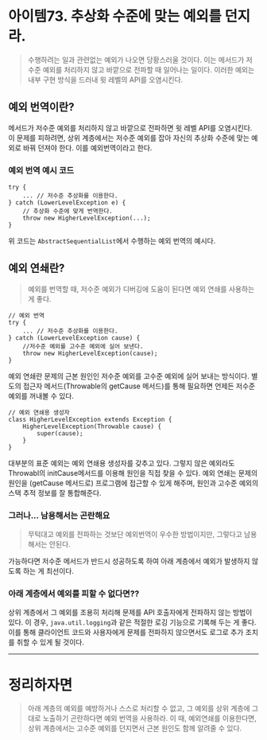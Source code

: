 # 아이템73. 추상화 수준에 맞는 예외를 던지라. 
> 수행하려는 일과 관련없는 예외가 나오면 당황스러울 것이다. 이는 메서드가 저수준 예외를 처리하지 않고 바깥으로 전파할 때 일어나는 일이다.
> 이러한 예외는 내부 구현 방식을 드러내 윗 레벨의 API를 오염시킨다.

## 예외 번역이란?
메서드가 저수준 예외를 처리하지 않고 바깥으로 전파하면 윗 레벨 API를 오염시킨다. 
이 문제를 피하려면, 상위 계층에서는 저수준 예외를 잡아 자신의 추상화 수준에 맞는 예외로 바꿔 던져야 한다. 이를 예외번역이라고 한다. 

### 예외 번역 예시 코드
```
try {
    ... // 저수준 추상화를 이용한다.
} catch (LowerLevelException e) {
    // 추상화 수준에 맞게 번역한다. 
    throw new HigherLevelException(...);
}
```
위 코드는 `AbstractSequentialList`에서 수행하는 예외 번역의 예시다. 

## 예외 연쇄란?
> 예외를 번역할 때, 저수준 예외가 디버깅에 도움이 된다면 예외 연쇄를 사용하는 게 좋다.
```
// 예외 번역
try {
    ... // 저수준 추상화를 이용한다. 
} catch (LowerLevelException cause) {
    //저수준 예외를 고수준 예외에 실어 보낸다. 
    throw new HigherLevelException(cause);    
}
```
예외 연쇄란 문제의 근본 원인인 저수준 예외를 고수준 예외에 실어 보내는 방식이다. 
별도의 접근자 메서드(Throwable의 getCause 메서드)를 통해 필요하면 언제든 저수준 예외를 꺼내볼 수 있다.

```
// 예외 연쇄용 생성자
class HigherLevelException extends Exception {
    HigherLevelException(Throwable cause) {
        super(cause);
    }
}
```
대부분의 표준 예외는 예외 연쇄용 생성자를 갖추고 있다. 그렇지 않은 예외라도 Throwabl의 initCause메서드를 이용해 원인을 직접 찾을 수 있다. 
예외 연쇄는 문제의 원인을 (getCause 메서드로) 프로그램에 접근할 수 있게 해주며, 원인과 고수준 예외의 스택 추적 정보를 잘 통합해준다. 

### 그러나... 남용해서는 곤란해요
> 무턱대고 예외를 전파하는 것보단 예외번역이 우수한 방법이지만, 그렇다고 남용해서는 안된다.

가능하다면 저수준 메서드가 반드시 성공하도록 하여 아래 계층에서 예외가 발생하지 않도록 하는 게 최선이다. 

### 아래 계층에서 예외를 피할 수 없다면??
상위 계층에서 그 예외를 조용히 처리해 문제를 API 호출자에게 전파하지 않는 방법이 있다. 이 경우, `java.util.logging`과 같은 적절한 로깅 기능으로 기록해 두는 게 좋다. 이를 통해 클라이언트 코드와 사용자에게 문제를 전파하지 않으면서도 로그로 추가 조치를 취할 수 있게 될 것이다. 

<hr>

# 정리하자면
> 아래 계층의 예외를 예방하거나 스스로 처리할 수 없고, 그 예외를 상위 계층에 그대로 노출하기 곤란하다면 예외 번역을 사용하라.
> 이 때, 예외연쇄를 이용한다면, 상위 계층에서는 고수준 예외를 던지면서 근본 원인도 함께 알려줄 수 있다. 


